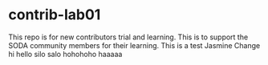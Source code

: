 # contrib-lab01
This repo is for new contributors trial and learning. This is to support the SODA community members for their learning.
This is a test Jasmine
Change
hi hello silo salo
hohohoho
haaaaa
